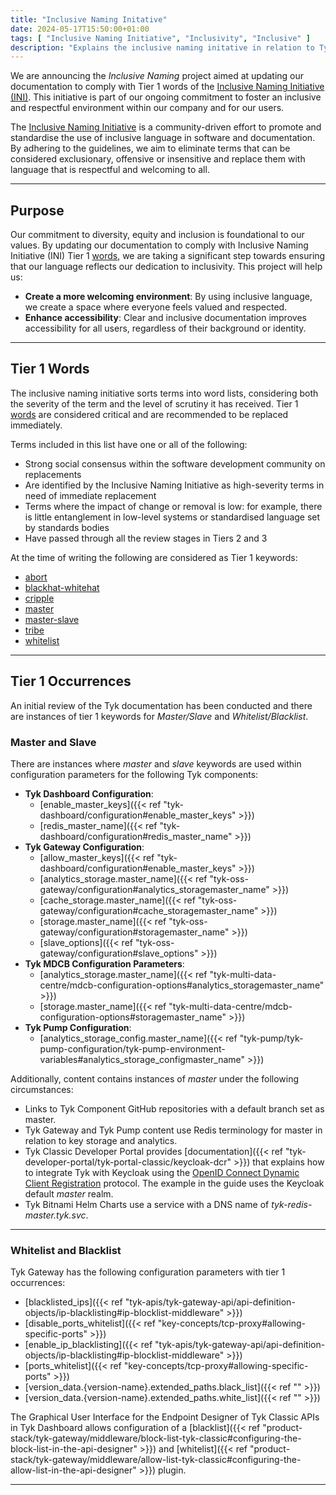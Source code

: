 ```yaml
---
title: "Inclusive Naming Initative"
date: 2024-05-17T15:50:00+01:00
tags: [ "Inclusive Naming Initiative", "Inclusivity", "Inclusive" ]
description: "Explains the inclusive naming initative in relation to Tyk docs"
---
```


We are announcing the *Inclusive Naming* project aimed at updating our documentation to comply with Tier 1 words of the [Inclusive Naming Initiative (INI)](https://inclusivenaming.org/). This initiative is part of our ongoing commitment to foster an inclusive and respectful environment within our company and for our users.

The [Inclusive Naming Initiative](https://inclusivenaming.org/) is a community-driven effort to promote and standardise the use of inclusive language in software and documentation. By adhering to the guidelines, we aim to eliminate terms that can be considered exclusionary, offensive or insensitive and replace them with language that is respectful and welcoming to all.

---

## Purpose

Our commitment to diversity, equity and inclusion is foundational to our values. By updating our documentation to comply with Inclusive Naming Initiative (INI) Tier 1 [words](https://inclusivenaming.org/word-lists/tier-1), we are taking a significant step towards ensuring that our language reflects our dedication to inclusivity. This project will help us:

- **Create a more welcoming environment**: By using inclusive language, we create a space where everyone feels valued and respected.
- **Enhance accessibility**: Clear and inclusive documentation improves accessibility for all users, regardless of their background or identity.

---

## Tier 1 Words

The inclusive naming initiative sorts terms into word lists, considering both the severity of the term and the level of scrutiny it has received. Tier 1 [words](https://inclusivenaming.org/word-lists/tier-1) are considered critical and are recommended to be replaced immediately.

Terms included in this list have one or all of the following:

- Strong social consensus within the software development community on replacements
- Are identified by the Inclusive Naming Initiative as high-severity terms in need of immediate replacement
- Terms where the impact of change or removal is low: for example, there is little entanglement in low-level systems or standardised language set by standards bodies
- Have passed through all the review stages in Tiers 2 and 3

At the time of writing the following are considered as Tier 1 keywords:

- [abort](https://inclusivenaming.org/word-lists/tier-1/abort/)
- [blackhat-whitehat](https://inclusivenaming.org/word-lists/tier-1/blackhat-whitehat/)
- [cripple](https://inclusivenaming.org/word-lists/tier-1/_cripple/)
- [master](https://inclusivenaming.org/word-lists/tier-1/_master/)
- [master-slave](https://inclusivenaming.org/word-lists/tier-1/_master-slave/)
- [tribe](https://inclusivenaming.org/word-lists/tier-1/tribe/)
- [whitelist](https://inclusivenaming.org/word-lists/tier-1/whitelist/)

---

## Tier 1 Occurrences

An initial review of the Tyk documentation has been conducted and there are instances of tier 1 keywords for
*Master/Slave* and *Whitelist/Blacklist*.
 
### Master and Slave

There are instances where *master* and *slave* keywords are used within configuration parameters for the following Tyk components:

- **Tyk Dashboard Configuration**:
    - [enable_master_keys]({{< ref "tyk-dashboard/configuration#enable_master_keys" >}})
    - [redis_master_name]({{< ref "tyk-dashboard/configuration#redis_master_name" >}})
- **Tyk Gateway Configuration**:
    - [allow_master_keys]({{< ref "tyk-dashboard/configuration#enable_master_keys" >}})
    - [analytics_storage.master_name]({{< ref "tyk-oss-gateway/configuration#analytics_storagemaster_name" >}})
    - [cache_storage.master_name]({{< ref "tyk-oss-gateway/configuration#cache_storagemaster_name" >}})
    - [storage.master_name]({{< ref "tyk-oss-gateway/configuration#storagemaster_name" >}})
    - [slave_options]({{< ref "tyk-oss-gateway/configuration#slave_options" >}})
- **Tyk MDCB Configuration Parameters**:
    - [analytics_storage.master_name]({{< ref "tyk-multi-data-centre/mdcb-configuration-options#analytics_storagemaster_name" >}})
    - [storage.master_name]({{< ref "tyk-multi-data-centre/mdcb-configuration-options#storagemaster_name" >}})
- **Tyk Pump Configuration**:
    - [analytics_storage_config.master_name]({{< ref "tyk-pump/tyk-pump-configuration/tyk-pump-environment-variables#analytics_storage_configmaster_name" >}})

Additionally, content contains instances of *master* under the following circumstances:
- Links to Tyk Component GitHub repositories with a default branch set as master. 
- Tyk Gateway and Tyk Pump content use Redis terminology for master in relation to key storage and analytics. 
- Tyk Classic Developer Portal provides [documentation]({{< ref "tyk-developer-portal/tyk-portal-classic/keycloak-dcr" >}}) that explains how to integrate Tyk with Keycloak using the [OpenID Connect Dynamic Client Registration](https://tools.ietf.org/html/rfc7591) protocol. The example in the guide uses the Keycloak default *master* realm.
- Tyk Bitnami Helm Charts use a service with a DNS name of *tyk-redis-master.tyk.svc*.

---

### Whitelist and Blacklist

Tyk Gateway has the following configuration parameters with tier 1 occurrences:

- [blacklisted_ips]({{< ref "tyk-apis/tyk-gateway-api/api-definition-objects/ip-blacklisting#ip-blocklist-middleware" >}})
- [disable_ports_whitelist]({{< ref "key-concepts/tcp-proxy#allowing-specific-ports" >}})
- [enable_ip_blacklisting]({{< ref "tyk-apis/tyk-gateway-api/api-definition-objects/ip-blacklisting#ip-blocklist-middleware" >}})
- [ports_whitelist]({{< ref "key-concepts/tcp-proxy#allowing-specific-ports" >}})
- [version_data.{version-name}.extended_paths.black_list]({{< ref "" >}})
- [version_data.{version-name}.extended_paths.white_list]({{< ref "" >}})

The Graphical User Interface for the Endpoint Designer of Tyk Classic APIs in Tyk Dashboard allows configuration of a [blacklist]({{< ref "product-stack/tyk-gateway/middleware/block-list-tyk-classic#configuring-the-block-list-in-the-api-designer" >}}) and [whitelist]({{< ref "product-stack/tyk-gateway/middleware/allow-list-tyk-classic#configuring-the-allow-list-in-the-api-designer" >}}) plugin.

---
